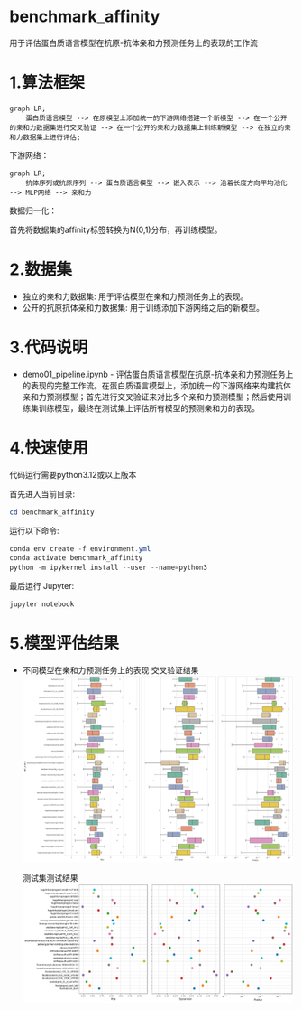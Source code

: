 # benchmark_affinity 
用于评估蛋白质语言模型在抗原-抗体亲和力预测任务上的表现的工作流

# 1.算法框架

```mermaid
graph LR;
    蛋白质语言模型 --> 在原模型上添加统一的下游网络搭建一个新模型 --> 在一个公开的亲和力数据集进行交叉验证 --> 在一个公开的亲和力数据集上训练新模型 --> 在独立的亲和力数据集上进行评估;
```

下游网络：

```mermaid
graph LR;
    抗体序列或抗原序列 --> 蛋白质语言模型 --> 嵌入表示 --> 沿着长度方向平均池化 --> MLP网络 --> 亲和力
```

数据归一化：

首先将数据集的affinity标签转换为N(0,1)分布，再训练模型。

# 2.数据集

- 独立的亲和力数据集:
  用于评估模型在亲和力预测任务上的表现。
- 公开的抗原抗体亲和力数据集:
  用于训练添加下游网络之后的新模型。

# 3.代码说明

* demo01_pipeline.ipynb - 评估蛋白质语言模型在抗原-抗体亲和力预测任务上的表现的完整工作流。在蛋白质语言模型上，添加统一的下游网络来构建抗体亲和力预测模型；首先进行交叉验证来对比多个亲和力预测模型；然后使用训练集训练模型，最终在测试集上评估所有模型的预测亲和力的表现。

# 4.快速使用

代码运行需要python3.12或以上版本

首先进入当前目录:

```powershell
cd benchmark_affinity
```

运行以下命令:

```powershell
conda env create -f environment.yml
conda activate benchmark_affinity
python -m ipykernel install --user --name=python3
```

最后运行 Jupyter:

```powershell
jupyter notebook
```

# 5.模型评估结果

- 不同模型在亲和力预测任务上的表现
  交叉验证结果
  ![交叉验证结果](image/fig01.png)
  
  测试集测试结果
  ![测试结果](image/fig02.png)

